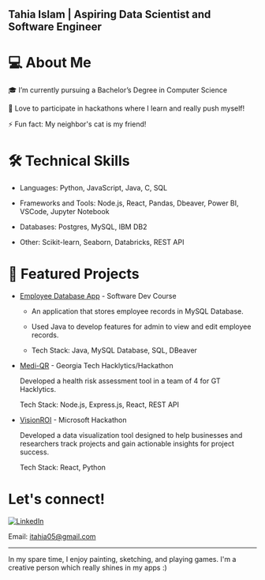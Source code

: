 ## Tahia Islam | Aspiring Data Scientist and Software Engineer
# 💻 About Me
🎓 I’m currently pursuing a Bachelor’s Degree in Computer Science

🌱 Love to participate in hackathons where I learn and really push myself!

⚡ Fun fact: My neighbor's cat is my friend!

# 🛠 Technical Skills
- Languages: Python, JavaScript, Java, C, SQL

- Frameworks and Tools: Node.js, React, Pandas, Dbeaver, Power BI, VSCode, Jupyter Notebook

- Databases: Postgres, MySQL, IBM DB2

- Other: Scikit-learn, Seaborn, Databricks, REST API

# 🚀 Featured Projects
- [Employee Database App](https://github.com/katthegreat/employee-database-app.git) - Software Dev Course

  - An application that stores employee records in MySQL Database.

  - Used Java to develop features for admin to view and edit employee records.

  - Tech Stack: Java, MySQL Database, SQL, DBeaver

- [Medi-QR](https://github.com/natalyyau/Medi-QR.git) - Georgia Tech Hacklytics/Hackathon

  Developed a health risk assessment tool in a team of 4 for GT Hacklytics.

  Tech Stack: Node.js, Express.js, React, REST API

- [VisionROI](https://github.com/Bondella1/VisionROI.git) - Microsoft Hackathon

  Developed a data visualization tool designed to help businesses and researchers track projects and gain actionable insights for project success.

  Tech Stack: React, Python


# Let's connect!
[![LinkedIn](https://img.shields.io/badge/LinkedIn-Profile-blue?logo=linkedin)](https://www.linkedin.com/in/tahia-csc/)

Email: itahia05@gmail.com

___________________________________________________
In my spare time, I enjoy painting, sketching, and playing games. I'm a creative person which really shines in my apps :)
<!---
NotCheery/NotCheery is a ✨ special ✨ repository because its `README.md` (this file) appears on your GitHub profile.
You can click the Preview link to take a look at your changes.
--->
